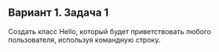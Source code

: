 ## Вариант 1. Задача 1

Создать класс Hello, который будет приветствовать любого пользователя, используя командную строку. 